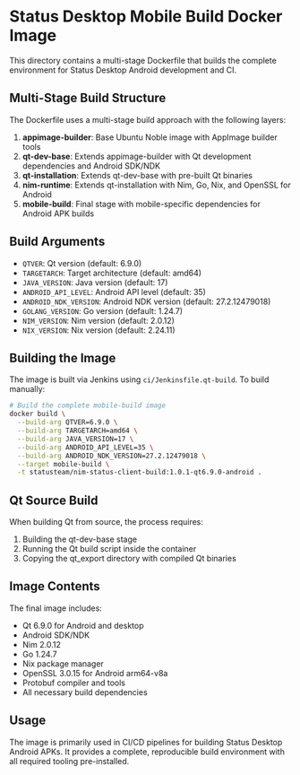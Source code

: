 # Status Desktop Mobile Build Docker Image

This directory contains a multi-stage Dockerfile that builds the complete environment for Status Desktop Android development and CI.

## Multi-Stage Build Structure

The Dockerfile uses a multi-stage build approach with the following layers:

1. **appimage-builder**: Base Ubuntu Noble image with AppImage builder tools
2. **qt-dev-base**: Extends appimage-builder with Qt development dependencies and Android SDK/NDK
3. **qt-installation**: Extends qt-dev-base with pre-built Qt binaries
4. **nim-runtime**: Extends qt-installation with Nim, Go, Nix, and OpenSSL for Android
5. **mobile-build**: Final stage with mobile-specific dependencies for Android APK builds

## Build Arguments

- `QTVER`: Qt version (default: 6.9.0)
- `TARGETARCH`: Target architecture (default: amd64)
- `JAVA_VERSION`: Java version (default: 17)
- `ANDROID_API_LEVEL`: Android API level (default: 35)
- `ANDROID_NDK_VERSION`: Android NDK version (default: 27.2.12479018)
- `GOLANG_VERSION`: Go version (default: 1.24.7)
- `NIM_VERSION`: Nim version (default: 2.0.12)
- `NIX_VERSION`: Nix version (default: 2.24.11)

## Building the Image

The image is built via Jenkins using `ci/Jenkinsfile.qt-build`. To build manually:

```bash
# Build the complete mobile-build image
docker build \
  --build-arg QTVER=6.9.0 \
  --build-arg TARGETARCH=amd64 \
  --build-arg JAVA_VERSION=17 \
  --build-arg ANDROID_API_LEVEL=35 \
  --build-arg ANDROID_NDK_VERSION=27.2.12479018 \
  --target mobile-build \
  -t statusteam/nim-status-client-build:1.0.1-qt6.9.0-android .
```

## Qt Source Build

When building Qt from source, the process requires:
1. Building the qt-dev-base stage
2. Running the Qt build script inside the container
3. Copying the qt_export directory with compiled Qt binaries

## Image Contents

The final image includes:
- Qt 6.9.0 for Android and desktop
- Android SDK/NDK
- Nim 2.0.12
- Go 1.24.7
- Nix package manager
- OpenSSL 3.0.15 for Android arm64-v8a
- Protobuf compiler and tools
- All necessary build dependencies

## Usage

The image is primarily used in CI/CD pipelines for building Status Desktop Android APKs. It provides a complete, reproducible build environment with all required tooling pre-installed.